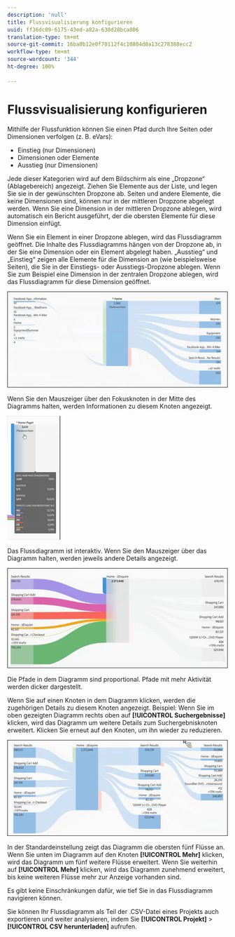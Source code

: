 ```yaml
---
description: 'null'
title: Flussvisualisierung konfigurieren
uuid: ff36dc09-6175-43ed-a82a-630d28bca806
translation-type: tm+mt
source-git-commit: 16ba0b12e0f70112f4c10804d0a13c278388ecc2
workflow-type: tm+mt
source-wordcount: '344'
ht-degree: 100%

---
```



# Flussvisualisierung konfigurieren

Mithilfe der Flussfunktion können Sie einen Pfad durch Ihre Seiten oder Dimensionen verfolgen (z. B. eVars):

* Einstieg (nur Dimensionen)
* Dimensionen oder Elemente
* Ausstieg (nur Dimensionen)

Jede dieser Kategorien wird auf dem Bildschirm als eine „Dropzone“ (Ablagebereich) angezeigt. Ziehen Sie Elemente aus der Liste, und legen Sie sie in der gewünschten Dropzone ab. Seiten und andere Elemente, die keine Dimensionen sind, können nur in der mittleren Dropzone abgelegt werden. Wenn Sie eine Dimension in der mittleren Dropzone ablegen, wird automatisch ein Bericht ausgeführt, der die obersten Elemente für diese Dimension einfügt.

Wenn Sie ein Element in einer Dropzone ablegen, wird das Flussdiagramm geöffnet. Die Inhalte des Flussdiagramms hängen von der Dropzone ab, in der Sie eine Dimension oder ein Element abgelegt haben. „Ausstieg“ und „Einstieg“ zeigen alle Elemente für die Dimension an (wie beispielsweise Seiten), die Sie in der Einstiegs- oder Ausstiegs-Dropzone ablegen. Wenn Sie zum Beispiel eine Dimension in der zentralen Dropzone ablegen, wird das Flussdiagramm für diese Dimension geöffnet.

![](assets/flow.jpg)

Wenn Sie den Mauszeiger über den Fokusknoten in der Mitte des Diagramms halten, werden Informationen zu diesem Knoten angezeigt.

![](assets/flow4.jpg)

Das Flussdiagramm ist interaktiv. Wenn Sie den Mauszeiger über das Diagramm halten, werden jeweils andere Details angezeigt.

![](assets/flow2.jpg)

Die Pfade in dem Diagramm sind proportional. Pfade mit mehr Aktivität werden dicker dargestellt.

Wenn Sie auf einen Knoten in dem Diagramm klicken, werden die zugehörigen Details zu diesem Knoten angezeigt. Beispiel: Wenn Sie im oben gezeigten Diagramm rechts oben auf **[!UICONTROL Suchergebnisse]** klicken, wird das Diagramm um weitere Details zum Suchergebnisknoten erweitert. Klicken Sie erneut auf den Knoten, um ihn wieder zu reduzieren.

![](assets/flow3.jpg)

In der Standardeinstellung zeigt das Diagramm die obersten fünf Flüsse an. Wenn Sie unten im Diagramm auf den Knoten **[!UICONTROL Mehr]** klicken, wird das Diagramm um fünf weitere Flüsse erweitert. Wenn Sie weiterhin auf **[!UICONTROL Mehr]** klicken, wird das Diagramm zunehmend erweitert, bis keine weiteren Flüsse mehr zur Anzeige vorhanden sind.

Es gibt keine Einschränkungen dafür, wie tief Sie in das Flussdiagramm navigieren können.

Sie können Ihr Flussdiagramm als Teil der .CSV-Datei eines Projekts auch exportieren und weiter analysieren, indem Sie **[!UICONTROL Projekt]** > **[!UICONTROL CSV herunterladen]** aufrufen.
